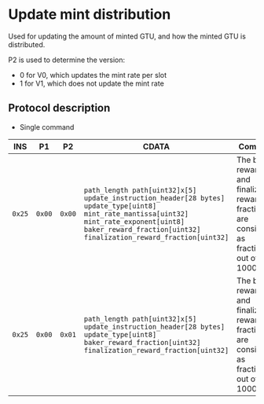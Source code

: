 # Update mint distribution

Used for updating the amount of minted GTU, and how the minted GTU is distributed.

P2 is used to determine the version:
 - 0 for V0, which updates the mint rate per slot
 - 1 for V1, which does not update the mint rate

## Protocol description

* Single command

INS | P1 | P2 | CDATA | Comment |
|----|--------|-----|-------------|----|
| `0x25` | `0x00` | `0x00` | `path_length path[uint32]x[5] update_instruction_header[28 bytes] update_type[uint8] mint_rate_mantissa[uint32] mint_rate_exponent[uint8] baker_reward_fraction[uint32] finalization_reward_fraction[uint32]` | The baker reward and finalization reward fractions are considered as fractions out of 100000. |
| `0x25` | `0x00` | `0x01` | `path_length path[uint32]x[5] update_instruction_header[28 bytes] update_type[uint8] baker_reward_fraction[uint32] finalization_reward_fraction[uint32]` | The baker reward and finalization reward fractions are considered as fractions out of 100000. |
